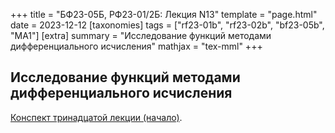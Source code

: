 +++
title = "БФ23-05Б, РФ23-01/2Б: Лекция N13"
template = "page.html"
date = 2023-12-12
[taxonomies]
tags = ["rf23-01b", "rf23-02b", "bf23-05b", "MA1"]
[extra]
summary = "Исследование функций методами дифференциального исчисления"
mathjax = "tex-mml"
+++

<!-- more -->

## Исследование функций методами дифференциального исчисления

[Конспект тринадцатой лекции (начало)](/MA1_Lecture_13.pdf). 
